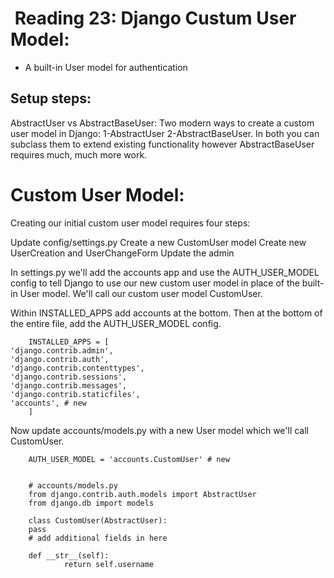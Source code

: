 #  Reading 23: Django Custum User Model:

- A built-in User model for authentication
## Setup steps:
AbstractUser vs AbstractBaseUser:
Two modern ways to create a custom user model in Django: 
1-AbstractUser 
2-AbstractBaseUser.
In both you can subclass them to extend existing functionality however AbstractBaseUser requires much, much more work. 

# Custom User Model: 
Creating our initial custom user model requires four steps:

Update config/settings.py
Create a new CustomUser model
Create new UserCreation and UserChangeForm
Update the admin


In settings.py we'll add the accounts app and use the AUTH_USER_MODEL config to tell Django to use our new custom user model in place of the built-in User model. We'll call our custom user model CustomUser.

Within INSTALLED_APPS add accounts at the bottom. Then at the bottom of the entire file, add the AUTH_USER_MODEL config.

        INSTALLED_APPS = [
    'django.contrib.admin',
    'django.contrib.auth',
    'django.contrib.contenttypes',
    'django.contrib.sessions',
    'django.contrib.messages',
    'django.contrib.staticfiles',
    'accounts', # new   
        ]

Now update accounts/models.py with a new User model which we'll call CustomUser.

        AUTH_USER_MODEL = 'accounts.CustomUser' # new


        # accounts/models.py
        from django.contrib.auth.models import AbstractUser
        from django.db import models

        class CustomUser(AbstractUser):
        pass
        # add additional fields in here

        def __str__(self):
                return self.username
